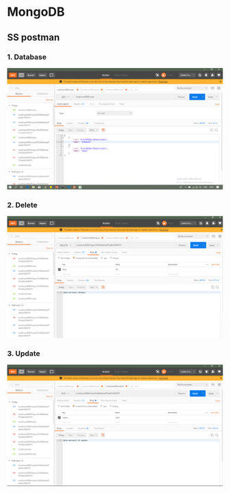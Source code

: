 # MongoDB
## SS postman
### 1. Database
![database](assets/database.png)

### 2. Delete
![delete](assets/delete.png)

### 3. Update
![update](assets/update.png)